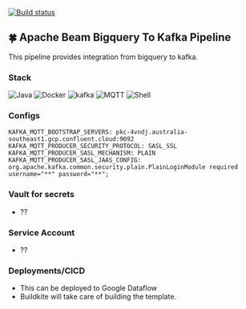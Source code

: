 [![Build status](https://badge.buildkite.com/b5e100ec73a04a809861da57daba7834e7cc6a29f34ed1181c.svg)](https://buildkite.com/scentregroup/sg-cp-kafka-mqtt)

## 🍀 Apache Beam Bigquery To Kafka Pipeline

This pipeline provides integration from bigquery to kafka. 

### Stack
![Java](https://img.shields.io/badge/java-%2357A143.svg?style=for-the-badge&logo=java&logoColor=white) ![Docker](https://img.shields.io/badge/docker-%2357A143.svg?style=for-the-badge&logo=docker&logoColor=white) ![kafka](https://img.shields.io/badge/kafka-%2357A143.svg?style=for-the-badge&logo=kafka&logoColor=white) ![MQTT](https://img.shields.io/badge/mqtt-%2357A143.svg?style=for-the-badge&logo=mqtt&logoColor=white) ![Shell](https://img.shields.io/badge/shell-%2357A143.svg?style=for-the-badge&logo=shell&logoColor=white)

### Configs
```
KAFKA_MQTT_BOOTSTRAP_SERVERS: pkc-4vndj.australia-southeast1.gcp.confluent.cloud:9092
KAFKA_MQTT_PRODUCER_SECURITY_PROTOCOL: SASL_SSL
KAFKA_MQTT_PRODUCER_SASL_MECHANISM: PLAIN
KAFKA_MQTT_PRODUCER_SASL_JAAS_CONFIG: org.apache.kafka.common.security.plain.PlainLoginModule required username="**" password="**";
```

### Vault for secrets
- ??
### Service Account
- ??
### Deployments/CICD
- This can be deployed to Google Dataflow
- Buildkite will take care of building the template.

